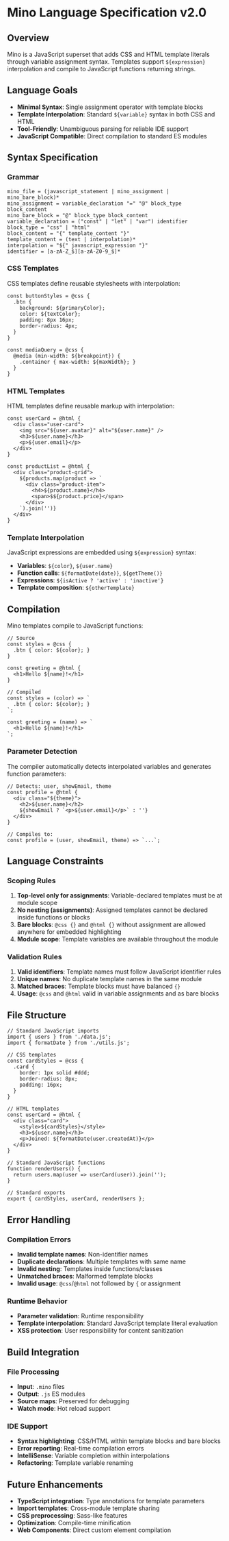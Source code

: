 # Mino Language Specification v2.0

## Overview

Mino is a JavaScript superset that adds CSS and HTML template literals through variable assignment syntax. Templates support `${expression}` interpolation and compile to JavaScript functions returning strings.

## Language Goals

- **Minimal Syntax**: Single assignment operator with template blocks
- **Template Interpolation**: Standard `${variable}` syntax in both CSS and HTML
- **Tool-Friendly**: Unambiguous parsing for reliable IDE support
- **JavaScript Compatible**: Direct compilation to standard ES modules

## Syntax Specification

### Grammar

```ebnf
mino_file = (javascript_statement | mino_assignment | mino_bare_block)*
mino_assignment = variable_declaration "=" "@" block_type block_content
mino_bare_block = "@" block_type block_content
variable_declaration = ("const" | "let" | "var") identifier
block_type = "css" | "html"
block_content = "{" template_content "}"
template_content = (text | interpolation)*
interpolation = "${" javascript_expression "}"
identifier = [a-zA-Z_$][a-zA-Z0-9_$]*
```

### CSS Templates

CSS templates define reusable stylesheets with interpolation:

```mino
const buttonStyles = @css {
  .btn {
    background: ${primaryColor};
    color: ${textColor};
    padding: 8px 16px;
    border-radius: 4px;
  }
}

const mediaQuery = @css {
  @media (min-width: ${breakpoint}) {
    .container { max-width: ${maxWidth}; }
  }
}
```

### HTML Templates

HTML templates define reusable markup with interpolation:

```mino
const userCard = @html {
  <div class="user-card">
    <img src="${user.avatar}" alt="${user.name}" />
    <h3>${user.name}</h3>
    <p>${user.email}</p>
  </div>
}

const productList = @html {
  <div class="product-grid">
    ${products.map(product => `
      <div class="product-item">
        <h4>${product.name}</h4>
        <span>$${product.price}</span>
      </div>
    `).join('')}
  </div>
}
```

### Template Interpolation

JavaScript expressions are embedded using `${expression}` syntax:

- **Variables**: `${color}`, `${user.name}`
- **Function calls**: `${formatDate(date)}`, `${getTheme()}`
- **Expressions**: `${isActive ? 'active' : 'inactive'}`
- **Template composition**: `${otherTemplate}`

## Compilation

Mino templates compile to JavaScript functions:

```mino
// Source
const styles = @css {
  .btn { color: ${color}; }
}

const greeting = @html {
  <h1>Hello ${name}!</h1>
}

// Compiled
const styles = (color) => `
  .btn { color: ${color}; }
`;

const greeting = (name) => `
  <h1>Hello ${name}!</h1>
`;
```

### Parameter Detection

The compiler automatically detects interpolated variables and generates function parameters:

```mino
// Detects: user, showEmail, theme
const profile = @html {
  <div class="${theme}">
    <h2>${user.name}</h2>
    ${showEmail ? `<p>${user.email}</p>` : ''}
  </div>
}

// Compiles to:
const profile = (user, showEmail, theme) => `...`;
```

## Language Constraints

### Scoping Rules

1. **Top-level only for assignments**: Variable-declared templates must be at module scope
2. **No nesting (assignments)**: Assigned templates cannot be declared inside functions or blocks
3. **Bare blocks**: `@css {}` and `@html {}` without assignment are allowed anywhere for embedded highlighting
4. **Module scope**: Template variables are available throughout the module

### Validation Rules

1. **Valid identifiers**: Template names must follow JavaScript identifier rules
2. **Unique names**: No duplicate template names in the same module
3. **Matched braces**: Template blocks must have balanced `{}`
4. **Usage**: `@css` and `@html` valid in variable assignments and as bare blocks

## File Structure

```mino
// Standard JavaScript imports
import { users } from './data.js';
import { formatDate } from './utils.js';

// CSS templates
const cardStyles = @css {
  .card {
    border: 1px solid #ddd;
    border-radius: 8px;
    padding: 16px;
  }
}

// HTML templates
const userCard = @html {
  <div class="card">
    <style>${cardStyles}</style>
    <h3>${user.name}</h3>
    <p>Joined: ${formatDate(user.createdAt)}</p>
  </div>
}

// Standard JavaScript functions
function renderUsers() {
  return users.map(user => userCard(user)).join('');
}

// Standard exports
export { cardStyles, userCard, renderUsers };
```

## Error Handling

### Compilation Errors

- **Invalid template names**: Non-identifier names
- **Duplicate declarations**: Multiple templates with same name
- **Invalid nesting**: Templates inside functions/classes
- **Unmatched braces**: Malformed template blocks
- **Invalid usage**: `@css`/`@html` not followed by `{` or assignment

### Runtime Behavior

- **Parameter validation**: Runtime responsibility
- **Template interpolation**: Standard JavaScript template literal evaluation
- **XSS protection**: User responsibility for content sanitization

## Build Integration

### File Processing

- **Input**: `.mino` files
- **Output**: `.js` ES modules
- **Source maps**: Preserved for debugging
- **Watch mode**: Hot reload support

### IDE Support

- **Syntax highlighting**: CSS/HTML within template blocks and bare blocks
- **Error reporting**: Real-time compilation errors
- **IntelliSense**: Variable completion within interpolations
- **Refactoring**: Template variable renaming

## Future Enhancements

- **TypeScript integration**: Type annotations for template parameters
- **Import templates**: Cross-module template sharing
- **CSS preprocessing**: Sass-like features
- **Optimization**: Compile-time minification
- **Web Components**: Direct custom element compilation